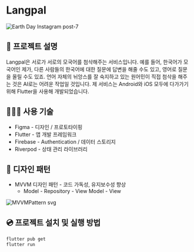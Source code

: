 # Langpal
![Earth Day Instagram post-7](https://github.com/user-attachments/assets/63f9395c-0d81-4fda-92cb-cb3b989a2a08)
## 📝 프로젝트 설명
Langpal은 서로가 서로의 모국어를 첨삭해주는 서비스입니다. 예를 들어, 한국어가 모국어인 제가, 다른 사람들의 한국어에 대한 질문에 답변을 해줄 수도 있고, 영어로 질문을 올릴 수도 있죠. 언어 자체의 뉘앙스를 잘 숙지하고 있는 원어민이 직접 첨삭을 해주는 것은 AI로는 어려운 작업일 것입니다. 제 서비스는 Android와 iOS 모두에 다가가기 위해 Flutter을 사용해 개발되었습니다.
## 🧑🏻‍💻 사용 기술
* Figma - 디자인 / 프로토타이핑
* Flutter - 앱 개발 프레임워크
* Firebase - Authentication / 데이터 스토리지
* Riverpod - 상태 관리 라이브러리
## 🤔 디자인 패턴
* MVVM 디자인 패턴 - 코드 가독성, 유지보수성 향상
  * Model - Repository - View Model - View

![MVVMPattern svg](https://github.com/user-attachments/assets/0209d66f-d77f-47a7-ba60-2616de398841)
## 💿 프로젝트 설치 및 실행 방법
```zsh
flutter pub get
flutter run
```
